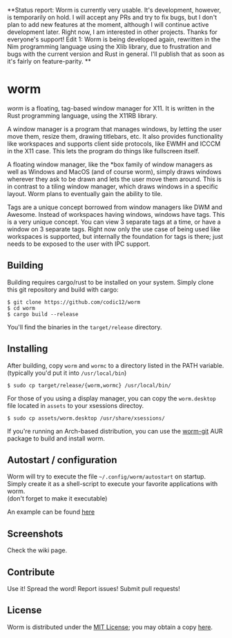 **Status report: Worm is currently very usable. It's development, however, is temporarily on hold. I will accept any PRs and try to fix bugs, but I don't plan to add new features at the moment, although I will continue active development later. Right now, I am interested in other projects. Thanks for everyone's support!
Edit 1: Worm is being developed again, rewritten in the Nim programming language using the Xlib library, due to frustration and bugs with the current version and Rust in general. I'll publish that as soon as it's fairly on feature-parity.
**

# worm
*worm* is a floating, tag-based window manager for X11. It is written in the Rust programming language, using the X11RB library.

A window manager is a program that manages windows, by letting the user move them, resize them, drawing titlebars, etc. It also provides functionality like workspaces and supports client side protocols, like EWMH and ICCCM in the X11 case. This lets the program do things like fullscreen itself.

A floating window manager, like the \*box family of window managers as well as Windows and MacOS (and of course worm), simply draws windows wherever they ask to be drawn and lets the user move them around. This is in contrast to a tiling window manager, which draws windows in a specific layout. Worm plans to eventually gain the ability to tile.

Tags are a unique concept borrowed from window managers like DWM and Awesome. Instead of workspaces having windows, windows have tags. This is a very unique concept. You can view 3 separate tags at a time, or have a window on 3 separate tags. Right now only the use case of being used like workspaces is supported, but internally the foundation for tags is there; just needs to be exposed to the user with IPC support.

## Building
Building requires cargo/rust to be installed on your system.
Simply clone this git repository and build with cargo:
```
$ git clone https://github.com/codic12/worm
$ cd worm
$ cargo build --release
```

You'll find the binaries in the `target/release` directory.

## Installing
After building, copy `worm` and `wormc` to a directory listed in the PATH variable.
(typically you'd put it into `/usr/local/bin`)

```
$ sudo cp target/release/{worm,wormc} /usr/local/bin/
```

For those of you using a display manager, you can copy the `worm.desktop` file located in `assets` to your xsessions directoy.

```
$ sudo cp assets/worm.desktop /usr/share/xsessions/
```

If you're running an Arch-based distribution, you can use the [worm-git](https://aur.archlinux.org/packages/worm-git/) AUR package to build and install worm.


## Autostart / configuration
Worm will try to execute the file `~/.config/worm/autostart` on startup.  
Simply create it as a shell-script to execute your favorite applications with worm.  
(don't forget to make it executable)

An example can be found [here](examples/autostart)

## Screenshots
Check the wiki page.

## Contribute
Use it! Spread the word! Report issues! Submit pull requests!

## License
Worm is distributed under the [MIT License](LICENSE); you may obtain a copy [here](https://mit-license.org/).
